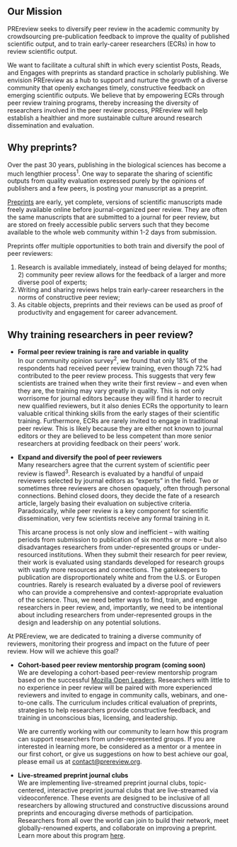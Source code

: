 ## Our Mission
PREreview seeks to diversify peer review in the academic community by crowdsourcing pre-publication feedback to improve the 
quality of published scientific output, and to train early-career researchers (ECRs) in how to review scientific output.

We want to facilitate a cultural shift in which every scientist Posts, Reads, and Engages with preprints as standard practice in 
scholarly publishing. We envision PREreview as a hub to support and nurture the growth of a diverse community that openly exchanges timely, 
constructive feedback on emerging scientific outputs. We believe that by empowering ECRs through peer review training programs, 
thereby increasing the diversity of researchers involved in the peer review process, PREreview will help establish a healthier and 
more sustainable culture around research dissemination and evaluation.  

## Why preprints?
Over the past 30 years, publishing in the biological sciences has become a much lengthier process<sup>1</sup>. One way to separate 
the sharing of scientific outputs from quality evaluation expressed purely by the opinions of publishers and a few peers, is posting 
your manuscript as a preprint. 

[Preprints](https://www.youtube.com/watch?v=2zMgY8Dx9co) are early, yet complete, versions of scientific manuscripts made freely available online before journal-organized peer review. 
They are often the same manuscripts that are submitted to a journal for peer review, but are stored on freely accessible public servers such that 
they become available to the whole web community within 1-2 days from submission.  

Preprints offer multiple opportunities to both train and diversify the pool of peer reviewers:  
1) Research is available immediately, instead of being delayed for months; 2) community peer review allows for the feedback of a 
larger and more diverse pool of experts;  
3) Writing and sharing reviews helps train early-career researchers in the norms of constructive peer review;  
4) As citable objects, preprints and their reviews can be used as proof of productivity and engagement for career advancement. 

## Why training researchers in peer review?

* __Formal peer review training is rare and variable in quality__  
In our community opinion survey<sup>2</sup>, we found that only 18% of the respondents had received peer review training, even 
though 72% had contributed to the peer review process. This suggests that very few scientists are trained when they write their 
first review – and even when they are, the training may vary greatly in quality. This is not only worrisome for journal editors because 
they will find it harder to recruit new qualified reviewers, but it also denies ECRs the opportunity to learn valuable critical thinking 
skills from the early stages of their scientific training. Furthermore, ECRs are rarely invited to engage in traditional peer review. This is likely because they are either not known to journal editors or 
they are believed to be less competent than more senior researchers at providing feedback on their peers’ work. 

* __Expand and diversify the pool of peer reviewers__  
Many researchers agree that the current system of scientific peer review is flawed<sup>3</sup>. Research is evaluated by a handful of 
unpaid reviewers selected by journal editors as “experts” in the field. Two or sometimes three reviewers are chosen opaquely, often 
through personal connections. Behind closed doors, they decide the fate of a research article, largely basing their evaluation on 
subjective criteria. Paradoxically, while peer review is a key component for scientific dissemination, very few scientists receive 
any formal training in it. 

  This arcane process is not only slow and inefficient – with waiting periods from submission to publication of six months or more – 
  but also disadvantages researchers from under-represented groups or under-resourced institutions. When they submit their research for 
  peer review, their work is evaluated using standards developed for research groups with vastly more resources and connections. 
  The gatekeepers to publication are disproportionately white and from the U.S. or Europen countries. Rarely is research evaluated by 
  a diverse pool of reviewers who can provide a comprehensive and context-appropriate evaluation of the science. Thus, we need better 
  ways to find, train, and engage researchers in peer review, and, importantly, we need to be intentional about including researchers from 
  under-represented groups in the design and leadership on any potential solutions. 

At PREreview, we are dedicated to training a diverse community of reviewers, monitoring their progress and impact on the future of 
peer review. How will we achieve this goal? 

* __Cohort-based peer review mentorship program (coming soon)__  
We are developing a cohort-based peer-review mentorship program based on the successful 
[Mozilla Open Leaders](https://foundation.mozilla.org/en/opportunity/mozilla-open-leaders/). Researchers with little to no experience 
in peer review will be paired with more experienced reviewers and invited to engage in community calls, webinars, and one-to-one calls. 
The curriculum includes critical evaluation of preprints, strategies to help researchers provide constructive feedback, and training in 
unconscious bias, licensing, and leadership. 

  We are currently working with our community to learn how this program can support researchers from under-represented groups. If you are 
  interested in learning more, be considered as a mentor or a mentee in our first cohort, or give us suggestions on how to best achieve our
  goal, please email us at contact@prereview.org.

* __Live-streamed preprint journal clubs__  
We are implementing live-streamed preprint journal clubs, topic-centered, interactive preprint journal clubs that are 
live-streamed via videoconference. These events are designed to be inclusive of all researchers by allowing structured and 
constructive discussions around preprints and encouraging diverse methods of participation. Researchers from all over the world 
can join to build their network, meet globally-renowned experts, and collaborate on improving a preprint. Learn more about this program 
[here](XXX).

